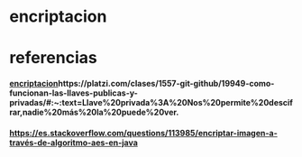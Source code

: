 # encriptacion

# referencias
####  [encriptacion](https://platzi.com/clases/1557-git-github/19949-como-funcionan-las-llaves-publicas-y-privadas/#:~:text=Llave%20privada%3A%20Nos%20permite%20descifrar,nadie%20más%20la%20puede%20ver.)https://platzi.com/clases/1557-git-github/19949-como-funcionan-las-llaves-publicas-y-privadas/#:~:text=Llave%20privada%3A%20Nos%20permite%20descifrar,nadie%20más%20la%20puede%20ver.
#### https://es.stackoverflow.com/questions/113985/encriptar-imagen-a-través-de-algoritmo-aes-en-java

